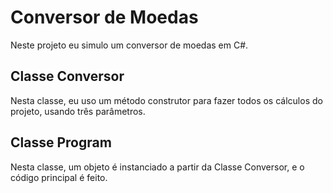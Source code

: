 # Conversor de Moedas
Neste projeto eu simulo um conversor de moedas em C#.

## Classe Conversor
Nesta classe, eu uso um método construtor para fazer todos os cálculos do projeto, usando três parâmetros.

## Classe Program
Nesta classe, um objeto é instanciado a partir da Classe Conversor, e o código principal é feito.